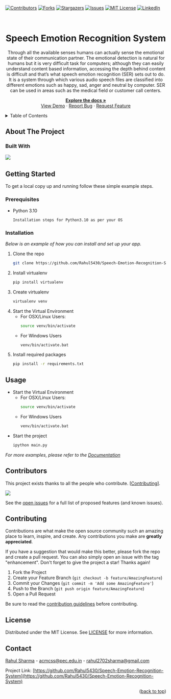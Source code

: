<div id="top"></div>

<!-- PROJECT SHIELDS -->
[![Contributors][contributors-shield]][contributors-url]
[![Forks][forks-shield]][forks-url]
[![Stargazers][stars-shield]][stars-url]
[![Issues][issues-shield]][issues-url]
[![MIT License][license-shield]][license-url]
[![LinkedIn][linkedin-shield]][linkedin-url]

<!-- PROJECT LOGO -->
<br />
<div align="center">
  <!-- <a href="https://github.com/Rahul5430/Speech-Emotion-Recognition-System">
    <img src="public/pec_acm_logo.jpg" alt="Logo" width="100" height="100" />
  </a> -->

  <h1 align="center">Speech Emotion Recognition System</h3>
  <!-- <h3 align="center">Speech Emotion Recognition System</h3> -->

  <p align="center">
    <p>Through all the available senses humans can actually sense the emotional state of their communication partner. The emotional detection is natural for humans but it is very difficult task for computers; although they can easily understand content based information, accessing the depth behind content is difficult and that’s what speech emotion recognition (SER) sets out to do. It is a system through which various audio speech files are classified into different emotions such as happy, sad, anger and neutral by computer. SER can be used in areas such as the medical field or customer call centers.</p> 
    
  <a href="https://github.com/Rahul5430/Speech-Emotion-Recognition-System"><strong>Explore the docs »</strong></a>
    <br />
    <a href="https://github.com/Rahul5430/Speech-Emotion-Recognition-System">View Demo</a>
    ·
    <a href="https://github.com/Rahul5430/Speech-Emotion-Recognition-System/issues">Report Bug</a>
    ·
    <a href="https://github.com/Rahul5430/Speech-Emotion-Recognition-System/issues">Request Feature</a>
  </p>
</div>


<!-- TABLE OF CONTENTS -->
<details>
  <summary>Table of Contents</summary>
  <ol>
    <li>
        <a href="#about-the-project">About The Project</a>
        <ul>
          <li><a href="#built-with">Built With</a></li>
        </ul>
      </li>
      <li>
        <a href="#getting-started">Getting Started</a>
        <ul>
          <li><a href="#prerequisites">Prerequisites</a></li>
          <li><a href="#installation">Installation</a></li>
        </ul>
      </li>
      <li><a href="#usage">Usage</a></li>
      <li><a href="#roadmap">Roadmap</a></li>
      <li><a href="#contributing">Contributing</a></li>
      <li><a href="#license">License</a></li>
      <li><a href="#contact">Contact</a></li>
      <li><a href="#acknowledgments">Acknowledgments</a></li>
  </ol>
</details>



<!-- ABOUT THE PROJECT -->
## About The Project

<!-- <p align='middle'>
  <img src='public/homescreen.png' alt='Home Screen' width='500' />
</p> -->


### Built With
<a href="https://www.python.org/"><img src="https://img.shields.io/badge/python-3670A0?style=for-the-badge&logo=python&logoColor=ffdd54" /></a> &nbsp; 



<!-- GETTING STARTED -->
## Getting Started

To get a local copy up and running follow these simple example steps.

### Prerequisites

* Python 3.10
  ```
  Installation steps for Python3.10 as per your OS
  ```

### Installation

_Below is an example of how you can install and set up your app._

<!-- 1. Get a free API Key at [https://example.com](https://example.com) -->
1. Clone the repo
   ```sh
   git clone https://github.com/Rahul5430/Speech-Emotion-Recognition-System.git
   ```
2. Install virtualenv
   ```sh
   pip install virtualenv
   ```
3. Create virtualenv
   ```sh
   virtualenv venv
   ```
4. Start the Virtual Environment
    - For OSX/Linux Users:
        ```sh
        source venv/bin/activate
        ```
    - For Windows Users
        ```sh
        venv/bin/activate.bat
        ```
5. Install required packages
    ```sh
    pip install -r requirements.txt
    ```
<!-- 4. Enter your API in `config.js`
   ```js
   const API_KEY = 'ENTER YOUR API';
   ``` -->


<!-- USAGE EXAMPLES -->
## Usage

- Start the Virtual Environment
    - For OSX/Linux Users:
        ```sh
        source venv/bin/activate
        ```
    - For Windows Users
        ```sh
        venv/bin/activate.bat
        ```
- Start the project
  ```sh
  ipython main.py
  ```

_For more examples, please refer to the [Documentation](https://example.com)_



<!-- ROADMAP -->
<!-- ## Roadmap

- [x] Add Changelog
- [x] Add back to top links
- [ ] Add Additional Templates w/ Examples
- [ ] Add "components" document to easily copy & paste sections of the readme
- [ ] Multi-language Support
    - [ ] Chinese
    - [ ] Spanish -->
<!-- CONTRIBUTORS -->
## Contributors
This project exists thanks to all the people who contribute. [<a href="#contributing">Contributing</a>].

<a href="https://github.com/Rahul5430/Speech-Emotion-Recognition-System/graphs/contributors">
  <img src="https://contrib.rocks/image?repo=Rahul5430/Speech-Emotion-Recognition-System" />
</a>

See the [open issues](https://github.com/Rahul5430/Speech-Emotion-Recognition-System/issues) for a full list of proposed features (and known issues).



<!-- CONTRIBUTING -->
## Contributing

Contributions are what make the open source community such an amazing place to learn, inspire, and create. Any contributions you make are **greatly appreciated**.

If you have a suggestion that would make this better, please fork the repo and create a pull request. You can also simply open an issue with the tag "enhancement".
Don't forget to give the project a star! Thanks again!

1. Fork the Project
2. Create your Feature Branch (`git checkout -b feature/AmazingFeature`)
3. Commit your Changes (`git commit -m 'Add some AmazingFeature'`)
4. Push to the Branch (`git push origin feature/AmazingFeature`)
5. Open a Pull Request

Be sure to read the [contribution guidelines](CONTRIBUTING.md) before contributing.


<!-- LICENSE -->
## License

Distributed under the MIT License. See [LICENSE](LICENSE) for more information.

<!-- CONTACT -->
## Contact

[Rahul Sharma](https://rahulsharma.vercel.app/) - acmcss@pec.edu.in - rahul2702sharma@gmail.com

Project Link: [https://github.com/Rahul5430/Speech-Emotion-Recognition-System](https://github.com/Rahul5430/Speech-Emotion-Recognition-System)

<!-- ACKNOWLEDGMENTS -->
<!-- ## Acknowledgments

Use this space to list resources you find helpful and would like to give credit to. I've included a few of my favorites to kick things off!

* [React docs](https://reactjs.org/)
* [Sanity Docs](https://www.sanity.io/)
* [Tailwind CSS Docs](https://tailwindcss.com/)
* [Img Shields](https://shields.io)
* [othneildrew / Best-README-Template](https://github.com/othneildrew/Best-README-Template) -->

<p align="right">(<a href="#top">back to top</a>)</p>




<!-- MARKDOWN LINKS & IMAGES -->
<!-- https://www.markdownguide.org/basic-syntax/#reference-style-links -->
[contributors-shield]: https://img.shields.io:/github/contributors/Rahul5430/Speech-Emotion-Recognition-System?style=for-the-badge
[contributors-url]: https://github.com/Rahul5430/Speech-Emotion-Recognition-System/graphs/contributors
[forks-shield]: https://img.shields.io/github/forks/Rahul5430/Speech-Emotion-Recognition-System?style=for-the-badge
[forks-url]: https://github.com/Rahul5430/Speech-Emotion-Recognition-System/network/members
[stars-shield]: https://img.shields.io/github/stars/Rahul5430/Speech-Emotion-Recognition-System?style=for-the-badge
[stars-url]: https://github.com/Rahul5430/Speech-Emotion-Recognition-System/stargazers
[issues-shield]: https://img.shields.io/github/issues/Rahul5430/Speech-Emotion-Recognition-System?style=for-the-badge
[issues-url]: https://github.com/Rahul5430/Speech-Emotion-Recognition-System/issues
[license-shield]: https://img.shields.io/github/license/Rahul5430/Speech-Emotion-Recognition-System?style=for-the-badge
[license-url]: https://github.com/Rahul5430/Speech-Emotion-Recognition-System/blob/master/LICENSE
[linkedin-shield]: https://img.shields.io/badge/-LinkedIn-black.svg?style=for-the-badge&logo=linkedin&colorB=555
[linkedin-url]: https://www.linkedin.com/in/rahul5430/
[product-screenshot-loginScreen]: assets/loginScreen.gif
[product-screenshot-stockScreenAndWatchlist]: assets/stockScreenAndWatchlist.gif
[product-screenshot-aboutAndProfileScreen]: assets/aboutAndProfileScreen.gif
[product-screenshot-searchScreen]: assets/searchScreen.gif
